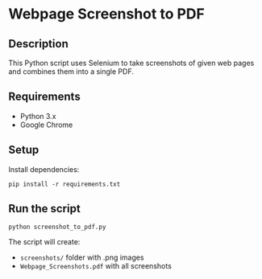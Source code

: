 # Webpage Screenshot to PDF

## Description
This Python script uses Selenium to take screenshots of given web pages and combines them into a single PDF.

## Requirements
- Python 3.x
- Google Chrome

## Setup
Install dependencies:
```
pip install -r requirements.txt
```

## Run the script
```
python screenshot_to_pdf.py
```

The script will create:
- `screenshots/` folder with .png images
- `Webpage_Screenshots.pdf` with all screenshots